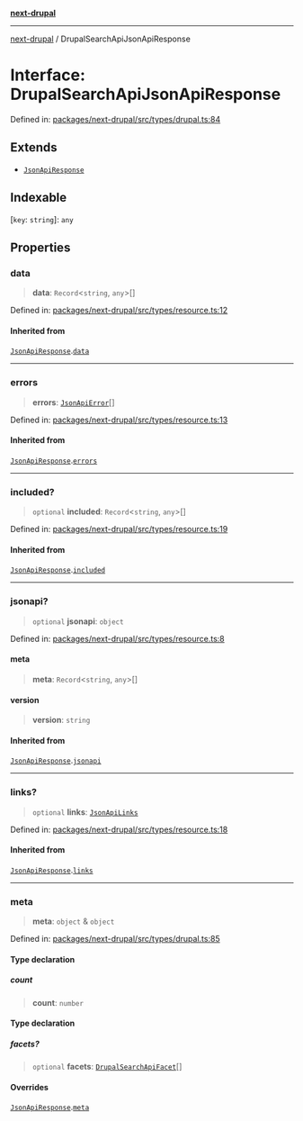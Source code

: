 [**next-drupal**](../README.md)

---

[next-drupal](../globals.md) / DrupalSearchApiJsonApiResponse

# Interface: DrupalSearchApiJsonApiResponse

Defined in: [packages/next-drupal/src/types/drupal.ts:84](https://github.com/chapter-three/next-drupal/blob/e9ce3be1c38aebdcd2cc8c7ae8d8fa2dab7f46bf/packages/next-drupal/src/types/drupal.ts#L84)

## Extends

- [`JsonApiResponse`](JsonApiResponse.md)

## Indexable

\[`key`: `string`\]: `any`

## Properties

### data

> **data**: `Record`\<`string`, `any`\>[]

Defined in: [packages/next-drupal/src/types/resource.ts:12](https://github.com/chapter-three/next-drupal/blob/e9ce3be1c38aebdcd2cc8c7ae8d8fa2dab7f46bf/packages/next-drupal/src/types/resource.ts#L12)

#### Inherited from

[`JsonApiResponse`](JsonApiResponse.md).[`data`](JsonApiResponse.md#data)

---

### errors

> **errors**: [`JsonApiError`](JsonApiError.md)[]

Defined in: [packages/next-drupal/src/types/resource.ts:13](https://github.com/chapter-three/next-drupal/blob/e9ce3be1c38aebdcd2cc8c7ae8d8fa2dab7f46bf/packages/next-drupal/src/types/resource.ts#L13)

#### Inherited from

[`JsonApiResponse`](JsonApiResponse.md).[`errors`](JsonApiResponse.md#errors)

---

### included?

> `optional` **included**: `Record`\<`string`, `any`\>[]

Defined in: [packages/next-drupal/src/types/resource.ts:19](https://github.com/chapter-three/next-drupal/blob/e9ce3be1c38aebdcd2cc8c7ae8d8fa2dab7f46bf/packages/next-drupal/src/types/resource.ts#L19)

#### Inherited from

[`JsonApiResponse`](JsonApiResponse.md).[`included`](JsonApiResponse.md#included)

---

### jsonapi?

> `optional` **jsonapi**: `object`

Defined in: [packages/next-drupal/src/types/resource.ts:8](https://github.com/chapter-three/next-drupal/blob/e9ce3be1c38aebdcd2cc8c7ae8d8fa2dab7f46bf/packages/next-drupal/src/types/resource.ts#L8)

#### meta

> **meta**: `Record`\<`string`, `any`\>[]

#### version

> **version**: `string`

#### Inherited from

[`JsonApiResponse`](JsonApiResponse.md).[`jsonapi`](JsonApiResponse.md#jsonapi)

---

### links?

> `optional` **links**: [`JsonApiLinks`](JsonApiLinks.md)

Defined in: [packages/next-drupal/src/types/resource.ts:18](https://github.com/chapter-three/next-drupal/blob/e9ce3be1c38aebdcd2cc8c7ae8d8fa2dab7f46bf/packages/next-drupal/src/types/resource.ts#L18)

#### Inherited from

[`JsonApiResponse`](JsonApiResponse.md).[`links`](JsonApiResponse.md#links)

---

### meta

> **meta**: `object` & `object`

Defined in: [packages/next-drupal/src/types/drupal.ts:85](https://github.com/chapter-three/next-drupal/blob/e9ce3be1c38aebdcd2cc8c7ae8d8fa2dab7f46bf/packages/next-drupal/src/types/drupal.ts#L85)

#### Type declaration

##### count

> **count**: `number`

#### Type declaration

##### facets?

> `optional` **facets**: [`DrupalSearchApiFacet`](DrupalSearchApiFacet.md)[]

#### Overrides

[`JsonApiResponse`](JsonApiResponse.md).[`meta`](JsonApiResponse.md#meta)
